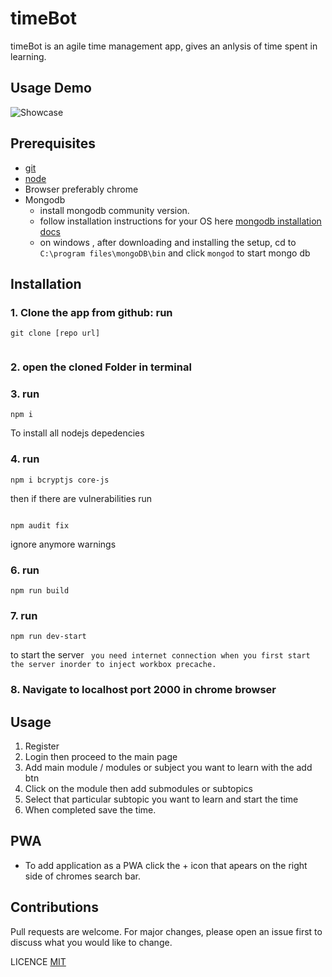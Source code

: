 # timeBot 

timeBot is an agile time management app, gives an anlysis of time 
spent in learning.

## Usage Demo
![Showcase](demo/demo.gif)

## Prerequisites
* [git](https://git-scm.com/)
* [node](https://nodejs.org/en/)
* Browser preferably chrome
* Mongodb 
   - install mongodb community version.
   - follow installation instructions for your OS here [mongodb installation docs](https://docs.mongodb.com/manual/administration/install-community/)</a>
   - on windows , after downloading and installing the setup, cd to `C:\program files\mongoDB\bin` and click `mongod` to start mongo db
  
      
## Installation 
### 1. Clone the app from github: run
``` 
git clone [repo url]
 
 ```
### 2. open the cloned Folder in terminal

### 3. run 
 ```
 npm i 
 ```
  To install all nodejs depedencies 

### 4. run 
``` 
npm i bcryptjs core-js 

```
then if there are vulnerabilities run
```

npm audit fix

```

ignore anymore warnings
### 6. run  
```
npm run build
```

### 7. run 
``` 
npm run dev-start 

```
to start the server ` you need internet connection when you first start the server inorder to inject workbox precache.`

### 8. Navigate to localhost port 2000 in chrome browser 

## Usage 
1. Register 
2. Login then proceed to the main page 
2. Add main module / modules or subject you want to learn with the add btn 
3. Click on the module then add submodules or subtopics 
4. Select that particular subtopic you want to learn and start the time 
5. When completed save the time.

## PWA
* To add application as a PWA click the + icon that apears on the right side of chromes search bar.

## Contributions
Pull requests are welcome. For major changes, please open an issue first to discuss what you would like to change.


LICENCE [MIT](LICENSE)

